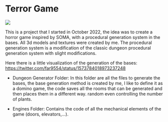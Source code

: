 # Terror Game
<p align="left">
   <img src="https://img.shields.io/badge/STATUS-EN%20DESAROLLO-green">
   </p>
This is a project that I started in October 2022, the idea was to create a horror game inspired by SOMA, with a procedural generation system in the bases. All 3d models and textures were created by me. The procedural generation system is a modification of the classic dungeon procedural generation system with slight modifications.

Here there is a little visualization of the generation of the bases:
https://twitter.com/far9554/status/1573784018973237248

 - Dungeon Generator Folder:
In this folder are all the files to generate the bases, the base generation method is created by me, I like to define it as a domino game, the code saves all the rooms that can be generated and then places them in a different way. random even controlling the number of plants.

- Engines Folder:
Contains the code of all the mechanical elements of the game (doors, elevators,...).
